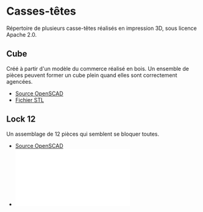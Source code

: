 # Casses-têtes
Répertoire de plusieurs casse-têtes réalisés en impression 3D, sous licence
Apache 2.0.

## Cube
Créé à partir d'un modèle du commerce réalisé en bois. Un ensemble de pièces
peuvent former un cube plein quand elles sont correctement agencées.

* [Source OpenSCAD](cube.scad)
* [Fichier STL](cube.stl)

## Lock 12
Un assemblage de 12 pièces qui semblent se bloquer toutes.
* [Source OpenSCAD](blob/main/lock-12.scad)
* ![Source STL](blob/main/lock-12.stl)


